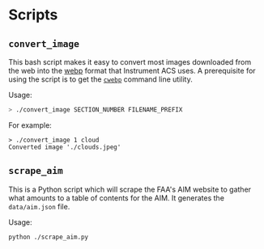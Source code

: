 # Scripts

## `convert_image`

This bash script makes it easy to convert most images downloaded from the web
into the [webp](https://developers.google.com/speed/webp) format that Instrument
ACS uses. A prerequisite for using the script is to get
the [`cwebp`](https://developers.google.com/speed/webp/docs/cweb) command line
utility.

Usage:

```sh
> ./convert_image SECTION_NUMBER FILENAME_PREFIX
```

For example:

```
> ./convert_image 1 cloud
Converted image './clouds.jpeg'
```

## `scrape_aim`

This is a Python script which will scrape the FAA's AIM website to gather what
amounts to a table of contents for the AIM. It generates the `data/aim.json`
file.

Usage:

```shell
python ./scrape_aim.py
```
